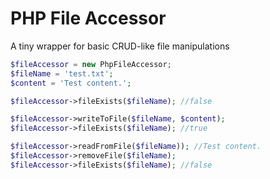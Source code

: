 # PHP File Accessor
A tiny wrapper for basic CRUD-like file manipulations

```php
$fileAccessor = new PhpFileAccessor;
$fileName = 'test.txt';
$content = 'Test content.';

$fileAccessor->fileExists($fileName); //false

$fileAccessor->writeToFile($fileName, $content);
$fileAccessor->fileExists($fileName); //true

$fileAccessor->readFromFile($fileName)); //Test content.
$fileAccessor->removeFile($fileName);
$fileAccessor->fileExists($fileName); //false
```